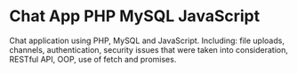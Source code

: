 # Chat App PHP MySQL JavaScript
Chat application using PHP, MySQL and JavaScript.
Including: file uploads, channels, authentication, security issues that were taken into consideration, RESTful API, OOP, use of fetch and promises.

